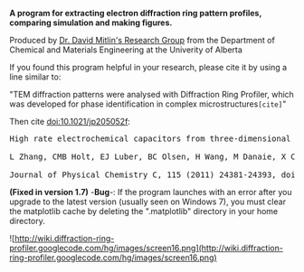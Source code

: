 **A program for extracting electron diffraction ring pattern profiles, comparing simulation and making figures.**

Produced by [Dr. David Mitlin's Research Group](http://www.ualberta.ca/CMENG/Mitlin-Group/) from the Department of Chemical and Materials Engineering at the Univerity of Alberta

If you found this program helpful in your research, please cite it by using a line similar to:

"TEM diffraction patterns were analysed with Diffraction Ring Profiler, which was developed for phase identification in complex microstructures`[cite]`"

Then cite [doi:10.1021/jp205052f](http://dx.doi.org/10.1021/jp205052f):

<pre>
High rate electrochemical capacitors from three-dimensional arrays of vanadium nitride-functionalized carbon nanotubes,<br>
L Zhang, CMB Holt, EJ Luber, BC Olsen, H Wang, M Danaie, X Cui, X Tan, V Lui, WP Kalisvaart and D Mitlin,<br>
Journal of Physical Chemistry C, 115 (2011) 24381-24393, doi:10.1021/jp205052f</pre>

**(Fixed in version 1.7)** -**Bug**-: If the program launches with an error after you upgrade to the latest version (usually seen on Windows 7), you must clear the matplotlib cache by deleting the ".matplotlib" directory in your home directory.

![http://wiki.diffraction-ring-profiler.googlecode.com/hg/images/screen16.png](http://wiki.diffraction-ring-profiler.googlecode.com/hg/images/screen16.png)
